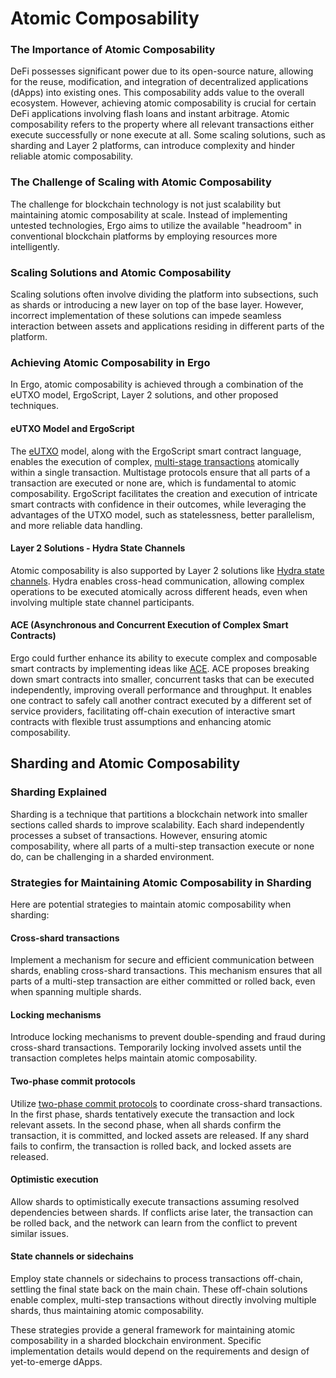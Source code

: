 # Atomic Composability 

### The Importance of Atomic Composability

DeFi possesses significant power due to its open-source nature, allowing for the reuse, modification, and integration of decentralized applications (dApps) into existing ones. This composability adds value to the overall ecosystem. However, achieving atomic composability is crucial for certain DeFi applications involving flash loans and instant arbitrage. Atomic composability refers to the property where all relevant transactions either execute successfully or none execute at all. Some scaling solutions, such as sharding and Layer 2 platforms, can introduce complexity and hinder reliable atomic composability.

### The Challenge of Scaling with Atomic Composability

The challenge for blockchain technology is not just scalability but maintaining atomic composability at scale. Instead of implementing untested technologies, Ergo aims to utilize the available "headroom" in conventional blockchain platforms by employing resources more intelligently.

### Scaling Solutions and Atomic Composability

Scaling solutions often involve dividing the platform into subsections, such as shards or introducing a new layer on top of the base layer. However, incorrect implementation of these solutions can impede seamless interaction between assets and applications residing in different parts of the platform.

### Achieving Atomic Composability in Ergo

In Ergo, atomic composability is achieved through a combination of the eUTXO model, ErgoScript, Layer 2 solutions, and other proposed techniques.

#### eUTXO Model and ErgoScript

The [eUTXO](https://ergoplatform.org/docs/utxo/) model, along with the ErgoScript smart contract language, enables the execution of complex, [multi-stage transactions](multi.md) atomically within a single transaction. Multistage protocols ensure that all parts of a transaction are executed or none are, which is fundamental to atomic composability. ErgoScript facilitates the creation and execution of intricate smart contracts with confidence in their outcomes, while leveraging the advantages of the UTXO model, such as statelessness, better parallelism, and more reliable data handling.

#### Layer 2 Solutions - Hydra State Channels

Atomic composability is also supported by Layer 2 solutions like [Hydra state channels](https://ergoplatform.org/docs/hydra/). Hydra enables cross-head communication, allowing complex operations to be executed atomically across different heads, even when involving multiple state channel participants.

#### ACE (Asynchronous and Concurrent Execution of Complex Smart Contracts)

Ergo could further enhance its ability to execute complex and composable smart contracts by implementing ideas like [ACE](https://eprint.iacr.org/2019/835.pdf). ACE proposes breaking down smart contracts into smaller, concurrent tasks that can be executed independently, improving overall performance and throughput. It enables one contract to safely call another contract executed by a different set of service providers, facilitating off-chain execution of interactive smart contracts with flexible trust assumptions and enhancing atomic composability.

## Sharding and Atomic Composability

### Sharding Explained

Sharding is a technique that partitions a blockchain network into smaller sections called shards to improve scalability. Each shard independently processes a subset of transactions. However, ensuring atomic composability, where all parts of a multi-step transaction execute or none do, can be challenging in a sharded environment.

### Strategies for Maintaining Atomic Composability in Sharding

Here are potential strategies to maintain atomic composability when sharding:

#### Cross-shard transactions

Implement a mechanism for secure and efficient communication between shards, enabling cross-shard transactions. This mechanism ensures that all parts of a multi-step transaction are either committed or rolled back, even when spanning multiple shards.

#### Locking mechanisms

Introduce locking mechanisms to prevent double-spending and fraud during cross-shard transactions. Temporarily locking involved assets until the transaction completes helps maintain atomic composability.

#### Two-phase commit protocols

Utilize [two-phase commit protocols](layer2.md) to coordinate cross-shard transactions. In the first phase, shards tentatively execute the transaction and lock relevant assets. In the second phase, when all shards confirm the transaction, it is committed, and locked assets are released. If any shard fails to confirm, the transaction is rolled back, and locked assets are released.

#### Optimistic execution

Allow shards to optimistically execute transactions assuming resolved dependencies between shards. If conflicts arise later, the transaction can be rolled back, and the network can learn from the conflict to prevent similar issues.

#### State channels or sidechains

Employ state channels or sidechains to process transactions off-chain, settling the final state back on the main chain. These off-chain solutions enable complex, multi-step transactions without directly involving multiple shards, thus maintaining atomic composability.

These strategies provide a general framework for maintaining atomic composability in a sharded blockchain environment. Specific implementation details would depend on the requirements and design of yet-to-emerge dApps.
